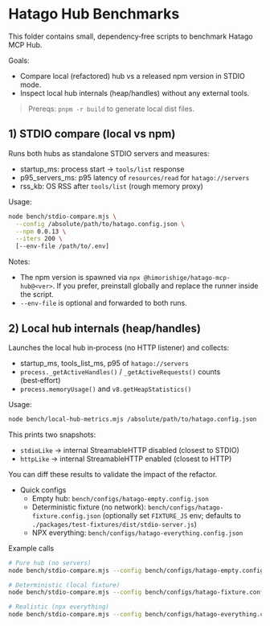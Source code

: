 # Hatago Hub Benchmarks

This folder contains small, dependency‑free scripts to benchmark Hatago MCP Hub.

Goals:

- Compare local (refactored) hub vs a released npm version in STDIO mode.
- Inspect local hub internals (heap/handles) without any external tools.

> Prereqs: `pnpm -r build` to generate local dist files.

## 1) STDIO compare (local vs npm)

Runs both hubs as standalone STDIO servers and measures:

- startup_ms: process start → `tools/list` response
- p95_servers_ms: p95 latency of `resources/read` for `hatago://servers`
- rss_kb: OS RSS after `tools/list` (rough memory proxy)

Usage:

```bash
node bench/stdio-compare.mjs \
  --config /absolute/path/to/hatago.config.json \
  --npm 0.0.13 \
  --iters 200 \
  [--env-file /path/to/.env]
```

Notes:

- The npm version is spawned via `npx @himorishige/hatago-mcp-hub@<ver>`. If you prefer, preinstall globally and replace the runner inside the script.
- `--env-file` is optional and forwarded to both runs.

## 2) Local hub internals (heap/handles)

Launches the local hub in‑process (no HTTP listener) and collects:

- startup_ms, tools_list_ms, p95 of `hatago://servers`
- `process._getActiveHandles()` / `_getActiveRequests()` counts (best‑effort)
- `process.memoryUsage()` and `v8.getHeapStatistics()`

Usage:

```bash
node bench/local-hub-metrics.mjs /absolute/path/to/hatago.config.json
```

This prints two snapshots:

- `stdioLike` → internal StreamableHTTP disabled (closest to STDIO)
- `httpLike` → internal StreamableHTTP enabled (closest to HTTP)

You can diff these results to validate the impact of the refactor.

- Quick configs
  - Empty hub: `bench/configs/hatago-empty.config.json`
  - Deterministic fixture (no network): `bench/configs/hatago-fixture.config.json` (optionally set `FIXTURE_JS` env; defaults to `./packages/test-fixtures/dist/stdio-server.js`)
  - NPX everything: `bench/configs/hatago-everything.config.json`

Example calls

```bash
# Pure hub (no servers)
node bench/stdio-compare.mjs --config bench/configs/hatago-empty.config.json --npm 0.0.13 --iters 200

# Deterministic (local fixture)
node bench/stdio-compare.mjs --config bench/configs/hatago-fixture.config.json --npm 0.0.13 --iters 200

# Realistic (npx everything)
node bench/stdio-compare.mjs --config bench/configs/hatago-everything.config.json --npm 0.0.13 --iters 200
```
